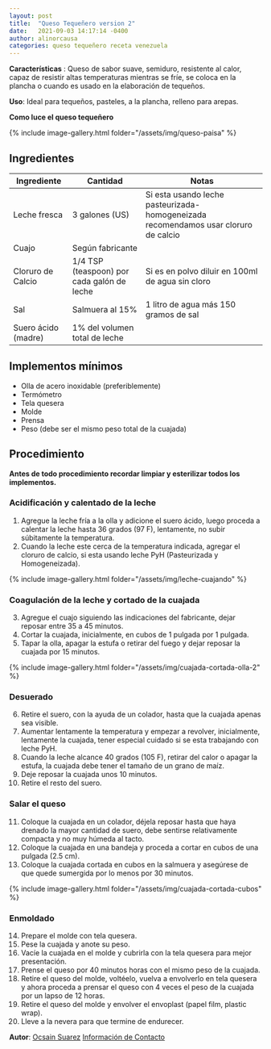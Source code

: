 ```yaml
---
layout: post
title:  "Queso Tequeñero version 2"
date:   2021-09-03 14:17:14 -0400
author: alinorcausa
categories: queso tequeñero receta venezuela
---
```


**Características** : Queso de sabor suave, semiduro, resistente al calor, capaz de resistir altas temperaturas mientras se fríe, se coloca en la plancha o cuando es usado en la elaboración de tequeños.

**Uso**: Ideal para tequeños, pasteles, a la plancha, relleno para arepas.

**Como luce el queso tequeñero**

{% include image-gallery.html folder="/assets/img/queso-paisa" %} 

## Ingredientes

Ingrediente | Cantidad | Notas
------------| ---------| -----
Leche fresca | 3 galones (US) | Si esta usando leche pasteurizada-homogeneizada recomendamos usar cloruro de calcio
Cuajo | Según fabricante |
Cloruro de Calcio | 1/4 TSP (teaspoon) por cada galón de leche | Si es en polvo diluir en 100ml de agua sin cloro
Sal | Salmuera al 15% | 1 litro de agua más 150 gramos de sal 
Suero ácido (madre) | 1% del volumen total de leche

## Implementos mínimos

- Olla de acero inoxidable (preferiblemente)
- Termómetro
- Tela quesera
- Molde
- Prensa
- Peso (debe ser el mismo peso total de la cuajada)

## Procedimiento

**Antes de todo procedimiento recordar limpiar y esterilizar todos los implementos.**

### Acidificación y calentado de la leche

1. Agregue la leche fría a la olla y adicione el suero ácido, luego proceda a calentar la leche hasta 36 grados (97 F), lentamente, no subir súbitamente la temperatura.
2. Cuando la leche este cerca de la temperatura indicada, agregar el cloruro de calcio, si esta usando leche PyH  (Pasteurizada y Homogeneizada).

{% include image-gallery.html folder="/assets/img/leche-cuajando" %} 

### Coagulación de la leche y cortado de la cuajada

3. Agregue el cuajo siguiendo las indicaciones del fabricante, dejar reposar entre 35 a 45 minutos.
4. Cortar la cuajada, inicialmente, en cubos de 1 pulgada por 1 pulgada.
5. Tapar la olla, apagar la estufa o retirar del fuego y dejar reposar la cuajada por 15 minutos.

{% include image-gallery.html folder="/assets/img/cuajada-cortada-olla-2" %} 

### Desuerado

6. Retire el suero, con la ayuda de un colador, hasta que la cuajada apenas sea visible.
7. Aumentar lentamente la temperatura y empezar a revolver, inicialmente, lentamente la cuajada, tener especial cuidado si se esta trabajando con leche PyH.
8. Cuando la leche alcance 40 grados (105 F), retirar del calor o apagar la estufa, la cuajada debe tener el tamaño de un grano de maíz.
9.  Deje reposar la cuajada unos 10 minutos.
10. Retire el resto del suero.

### Salar el queso

11. Coloque la cuajada en un colador, déjela reposar hasta que haya drenado la mayor cantidad de suero, debe sentirse relativamente compacta y no muy húmeda al tacto.
12. Coloque la cuajada en una bandeja y proceda a cortar en cubos de una pulgada (2.5 cm).
13. Coloque la cuajada cortada en cubos en la salmuera y asegúrese de que quede sumergida por lo menos por 30 minutos.

{% include image-gallery.html folder="/assets/img/cuajada-cortada-cubos" %} 

### Enmoldado

14. Prepare el molde con tela quesera.
15. Pese la cuajada y anote su peso.
16. Vacíe la cuajada en el molde y cubrirla con la tela quesera para mejor presentación.
17. Prense el queso por 40 minutos horas con el mismo peso de la cuajada.
18. Retire el queso del molde, voltéelo, vuelva a envolverlo en tela quesera y ahora proceda a prensar el queso con 4 veces el peso de la cuajada por un lapso de 12 horas.
19. Retire el queso del molde y envolver el envoplast (papel film, plastic wrap).
20. Lleve a la nevera para que termine de endurecer.

**Autor**: [Ocsain Suarez](https://www.instagram.com/alinorcausa/) [Información de Contacto](http://wa.link/cyft44)